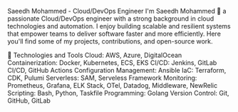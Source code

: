 Saeedh Mohammed - Cloud/DevOps Engineer
I'm Saeedh Mohammed 👋 a passionate Cloud/DevOps engineer with a strong background in cloud technologies and automation. I enjoy building scalable and resilient systems that empower teams to deliver software faster and more efficiently. Here you'll find some of my projects, contributions, and open-source work.

🔧 Technologies and Tools
Cloud: AWS, Azure, DigitalOcean
Containerization: Docker, Kubernetes, ECS, EKS
CI/CD: Jenkins, GitLab CI/CD, GitHub Actions
Configuration Management: Ansible
IaC: Terraform, CDK, Pulumi
Serverless: SAM, Serveless Framework
Monitoring: Prometheus, Grafana, ELK Stack, OTel, Datadog, Middleware, NewRelic
Scripting: Bash, Python, Taskfile
Programming: Golang
Version Control: Git, GitHub, GitLab
<!--
**saeedhmohd244/saeedhmohd244** is a ✨ _special_ ✨ repository because its `README.md` (this file) appears on your GitHub profile.

Here are some ideas to get you started:

- 🔭 I’m currently working on ...
- 🌱 I’m currently learning ...
- 👯 I’m looking to collaborate on ...
- 🤔 I’m looking for help with ...
- 💬 Ask me about ...
- 📫 How to reach me: ...
- 😄 Pronouns: ...
- ⚡ Fun fact: ...
-->
